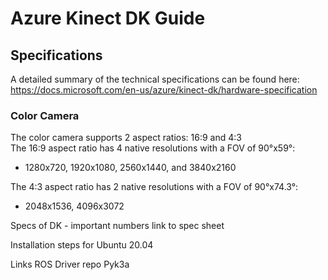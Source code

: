 # Azure Kinect DK Guide

## Specifications
A detailed summary of the technical specifications can be found here: https://docs.microsoft.com/en-us/azure/kinect-dk/hardware-specification

### Color Camera
The color camera supports 2 aspect ratios: 16:9 and 4:3<br>
The 16:9 aspect ratio has 4 native resolutions with a FOV of 90°x59°:
- 1280x720, 1920x1080, 2560x1440, and 3840x2160

The 4:3 aspect ratio has 2 native resolutions with a FOV of 90°x74.3°:
- 2048x1536, 4096x3072

Specs of DK - important numbers
link to spec sheet

Installation steps for Ubuntu 20.04

Links
ROS Driver repo
Pyk3a
